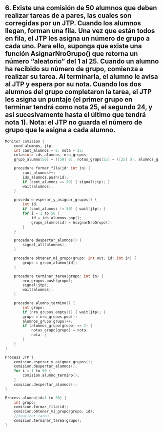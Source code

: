 ## 6. Existe una comisión de 50 alumnos que deben realizar tareas de a pares, las cuales son corregidas por un JTP. Cuando los alumnos llegan, forman una fila. Una vez que están todos en fila, el JTP les asigna un número de grupo a cada uno. Para ello, suponga que existe una función AsignarNroGrupo() que retorna un número “aleatorio” del 1 al 25. Cuando un alumno ha recibido su número de grupo, comienza a realizar su tarea. Al terminarla, el alumno le avisa al JTP y espera por su nota. Cuando los dos alumnos del grupo completaron la tarea, el JTP les asigna un puntaje (el primer grupo en terminar tendrá como nota 25, el segundo 24, y así sucesivamente hasta el último que tendrá nota 1). Nota: el JTP no guarda el número de grupo que le asigna a cada alumno.

```cpp
Monitor comision {
    cond alumnos, jtp;
    int cant_alumnos = 0, nota = 25;
    cola<int> ids_alumnos, nro_grupos;
    grupo_alumno[50] = ([50] 0), notas_grupo[25] = ([25] 0), alumnos_grupo[25] = ([25] 0);

    procedure formar_fila(id: int in) {
        cant_alumnos++;
        ids_alumnos.push(id);
        if (cant_alumnos == 50) { signal(jtp); }
        wait(alumnos);
    }

    procedure esperar_y_asignar_grupos() {
        int id;
        if (cant_alumnos != 50) { wait(jtp); }
        for i = 1 to 50 {
            id = ids_alumnos.pop();
            grupo_alumno[id] = AsignarNroGrupo();
        }
    }

    procedure despertar_alumnos() {
        signal_all(alumnos);
    }

    procedure obtener_mi_grupo(grupo: int out; id: int in) {
        grupo = grupo_alumno[id];
    }

    procedure terminar_tarea(grupo: int in) {
        nro_grupos.push(grupo);
        signal(jtp);
        wait(alumnos);
    }

    procedure alumno_termino() {
        int grupo;
        if (nro_grupos.empty()) { wait(jtp); }
        grupo = nro_grupos.pop();
        alumnos_grupo[grupo]++;
        if (alumnos_grupo[grupo] == 2) {
            notas_grupo[grupo] = nota;
            nota--;
        }
    }
}

Process JTP {
    comision.esperar_y_asignar_grupos();
    comision.despertar_alumnos();
    for i = 1 to 50 {
        comision.alumno_termino();
    }
    comision.despertar_alumnos();
}

Process alumno[id=1 to 50] {
    int grupo;
    comision.formar_fila(id);
    comision.obtener_mi_grupo(grupo, id);
    //realizar tarea
    comision.terminar_tarea(grupo);
}
```
